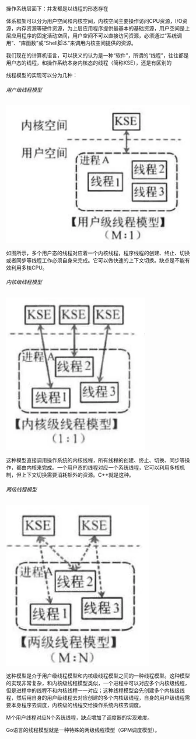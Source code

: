 操作系统层面下：并发都是以线程的形态存在

体系框架可以分为用户空间和内核空间，内核空间主要操作访问CPU资源，I/O资源，内存资源等硬件资源，为上层应用程序提供最基本的基础资源，用户空间是上层应用程序的固定活动空间，用户空间不可以直接访问资源，必须通过“系统调用”、“库函数”或“Shell脚本”来调用内核空间提供的资源。

我们现在的计算机语言，可以狭义的认为是一种“软件”，所谓的“线程”，往往都是用户态的线程，和操作系统本身内核态的线程（简称KSE），还是有区别的

线程模型的实现可以分为几种：

###### 用户级线程模型

![image-20210717202920797](go并发模型/images/image-20210717202920797-1631108826765.png)

如图所示，多个用户态的线程对应着一个内核线程，程序线程的创建、终止、切换或者同步等线程工作必须自身来完成。它可以做快速的上下文切换。缺点是不能有效利用多核CPU。

###### 内核级线程模型

![image-20210717203006631](go并发模型/images/image-20210717203006631-1631108837225.png)

这种模型直接调用操作系统的内核线程，所有线程的创建、终止、切换、同步等操作，都由内核来完成。一个用户态的线程对应一个系统线程，它可以利用多核机制，但上下文切换需要消耗额外的资源。C++就是这种。

###### 两级线程模型

![image-20210717203042554](go并发模型/images/image-20210717203042554-1631108582342-1631108844818.png)

这种模型是介于用户级线程模型和内核级线程模型之间的一种线程模型。这种模型的实现非常复杂，和内核级线程模型类似，一个进程中可以对应多个内核级线程，但是进程中的线程不和内核线程一一对应；这种线程模型会先创建多个内核级线程，然后用自身的用户级线程去对应创建的多个内核级线程，自身的用户级线程需要本身程序去调度，内核级的线程交给操作系统内核去调度。

M个用户线程对应N个系统线程，缺点增加了调度器的实现难度。

Go语言的线程模型就是一种特殊的两级线程模型（GPM调度模型）。

